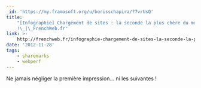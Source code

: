 ```yaml
---
_id: 'https://my.framasoft.org/u/borisschapira/?7vrUsQ'
title:
    "[Infographie] Chargement de sites : la seconde la plus chère du monde
    !\_|\_FrenchWeb.fr"
link: >-
    http://frenchweb.fr/infographie-chargement-de-sites-la-seconde-la-plus-chere-du-monde/88955
date: '2012-11-28'
tags:
    - sharemarks
    - webperf
---
```


<div class="markdown"><p>Ne jamais négliger la première impression... ni les suivantes !
</p></div>
